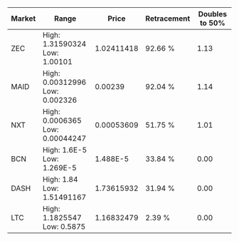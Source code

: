 | Market | Range | Price| Retracement | Doubles to 50% |
| --- | --- | --- | --- | --- |
| ZEC | High: 1.31590324<br />Low: 1.00101 | 1.02411418 | 92.66 % | 1.13 |
| MAID | High: 0.00312996<br />Low: 0.002326 | 0.00239 | 92.04 % | 1.14 |
| NXT | High: 0.0006365<br />Low: 0.00044247 | 0.00053609 | 51.75 % | 1.01 |
| BCN | High: 1.6E-5<br />Low: 1.269E-5 | 1.488E-5 | 33.84 % | 0.00 |
| DASH | High: 1.84<br />Low: 1.51491167 | 1.73615932 | 31.94 % | 0.00 |
| LTC | High: 1.1825547<br />Low: 0.5875 | 1.16832479 | 2.39 % | 0.00 |
